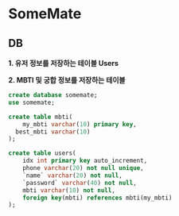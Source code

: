 # SomeMate


## DB
**1. 유저 정보를 저장하는 테이블 Users** <br>

**2. MBTI 및 궁합 정보를 저장하는 테이블** <br>


```sql
create database somemate;
use somemate;

create table mbti(
	my_mbti varchar(10) primary key,
  best_mbti varchar(10)
);

create table users(
    idx int primary key auto_increment,
    phone varchar(20) not null unique,
    `name` varchar(20) not null,
    `password` varchar(40) not null,
    mbti varchar(10) not null,
    foreign key(mbti) references mbti(my_mbti)
);

```
